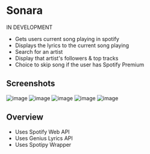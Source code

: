 # Sonara

IN DEVELOPMENT

- Gets users current song playing in spotify
- Displays the lyrics to the current song playing
- Search for an artist
- Display that artist's followers & top tracks
- Choice to skip song if the user has Spotify Premium

## Screenshots

![image](https://github.com/user-attachments/assets/7b2a0f95-1c75-4431-8728-8dfb9f1f25d3)
![image](https://github.com/user-attachments/assets/18fe4390-f415-490d-abaa-b32ff6e884ce)
![image](https://github.com/user-attachments/assets/4d7ebf52-3fea-4285-86d0-f0b0fb1dbd79)
![image](https://github.com/user-attachments/assets/46c40684-0f48-42ff-8263-f5189b6d4458)
![image](https://github.com/user-attachments/assets/0b87f77b-5a60-4eed-9151-ad62904f4dc2)

## Overview

- Uses Spotify Web API
- Uses Genius Lyrics API
- Uses Spotipy Wrapper

